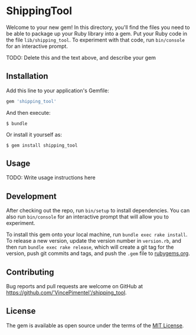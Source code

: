 # ShippingTool

Welcome to your new gem! In this directory, you'll find the files you need to be able to package up your Ruby library into a gem. Put your Ruby code in the file `lib/shipping_tool`. To experiment with that code, run `bin/console` for an interactive prompt.

TODO: Delete this and the text above, and describe your gem

## Installation

Add this line to your application's Gemfile:

```ruby
gem 'shipping_tool'
```

And then execute:

    $ bundle

Or install it yourself as:

    $ gem install shipping_tool

## Usage

TODO: Write usage instructions here

## Development

After checking out the repo, run `bin/setup` to install dependencies. You can also run `bin/console` for an interactive prompt that will allow you to experiment.

To install this gem onto your local machine, run `bundle exec rake install`. To release a new version, update the version number in `version.rb`, and then run `bundle exec rake release`, which will create a git tag for the version, push git commits and tags, and push the `.gem` file to [rubygems.org](https://rubygems.org).

## Contributing

Bug reports and pull requests are welcome on GitHub at https://github.com/'VincePimentel'/shipping_tool.

## License

The gem is available as open source under the terms of the [MIT License](https://opensource.org/licenses/MIT).
